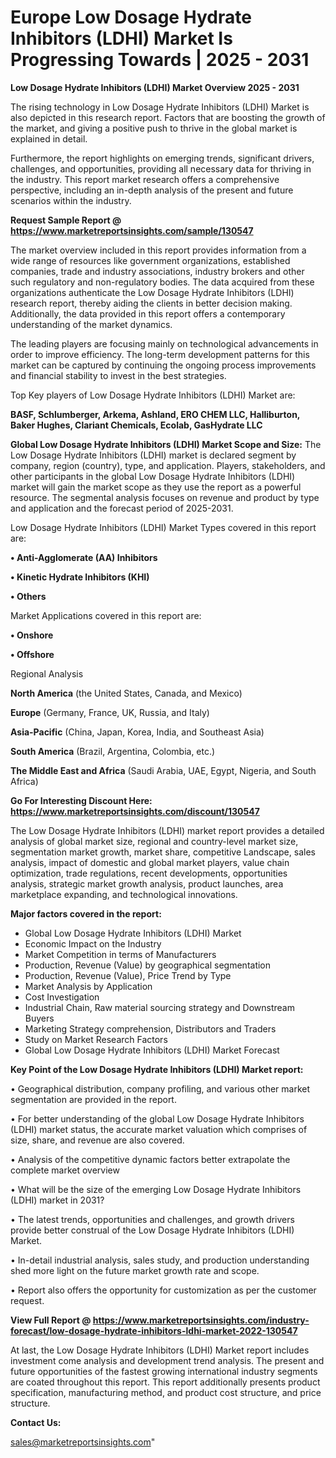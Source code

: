 # Europe Low Dosage Hydrate Inhibitors (LDHI) Market Is Progressing Towards | 2025 - 2031

<Strong> Low Dosage Hydrate Inhibitors (LDHI) Market Overview 2025 - 2031</strong>

The rising technology in Low Dosage Hydrate Inhibitors (LDHI) Market is also depicted in this research report. Factors that are boosting the growth of the market, and giving a positive push to thrive in the global market is explained in detail.

Furthermore, the report highlights on emerging trends, significant drivers, challenges, and opportunities, providing all necessary data for thriving in the industry. This report market research offers a comprehensive perspective, including an in-depth analysis of the present and future scenarios within the industry.

<strong>Request Sample Report @ <a href=https://www.marketreportsinsights.com/sample/130547>https://www.marketreportsinsights.com/sample/130547</a></strong>

The market overview included in this report provides information from a wide range of resources like government organizations, established companies, trade and industry associations, industry brokers and other such regulatory and non-regulatory bodies. The data acquired from these organizations authenticate the Low Dosage Hydrate Inhibitors (LDHI) research report, thereby aiding the clients in better decision making. Additionally, the data provided in this report offers a contemporary understanding of the market dynamics.

The leading players are focusing mainly on technological advancements in order to improve efficiency. The long-term development patterns for this market can be captured by continuing the ongoing process improvements and financial stability to invest in the best strategies.

Top Key players of Low Dosage Hydrate Inhibitors (LDHI) Market are:

<strong>BASF, Schlumberger, Arkema, Ashland, ERO CHEM LLC, Halliburton, Baker Hughes, Clariant Chemicals, Ecolab, GasHydrate LLC</strong>

<strong><b>Global Low Dosage Hydrate Inhibitors (LDHI) Market Scope and Size:</b></strong>
The Low Dosage Hydrate Inhibitors (LDHI) market is declared segment by company, region (country), type, and application. Players, stakeholders, and other participants in the global Low Dosage Hydrate Inhibitors (LDHI) market will gain the market scope as they use the report as a powerful resource. The segmental analysis focuses on revenue and product by type and application and the forecast period of 2025-2031.

Low Dosage Hydrate Inhibitors (LDHI) Market Types covered in this report are:

<strong>• Anti-Agglomerate (AA) Inhibitors

• Kinetic Hydrate Inhibitors (KHI)

• Others</strong>

Market Applications covered in this report are:

<strong>• Onshore

• Offshore</strong> 

Regional Analysis

<strong>North America</strong> (the United States, Canada, and Mexico)

<strong>Europe</strong> (Germany, France, UK, Russia, and Italy)

<strong>Asia-Pacific</strong> (China, Japan, Korea, India, and Southeast Asia)

<strong>South America</strong> (Brazil, Argentina, Colombia, etc.)

<strong>The Middle East and Africa</strong> (Saudi Arabia, UAE, Egypt, Nigeria, and South Africa)

<strong>Go For Interesting Discount Here: <a href=https://www.marketreportsinsights.com/discount/130547>https://www.marketreportsinsights.com/discount/130547</a></strong>

The Low Dosage Hydrate Inhibitors (LDHI) market report provides a detailed analysis of global market size, regional and country-level market size, segmentation market growth, market share, competitive Landscape, sales analysis, impact of domestic and global market players, value chain optimization, trade regulations, recent developments, opportunities analysis, strategic market growth analysis, product launches, area marketplace expanding, and technological innovations.

<strong><b>Major factors covered in the report:</b></strong>
<ul>
  <li>Global Low Dosage Hydrate Inhibitors (LDHI) Market </li>
  <li>Economic Impact on the Industry</li>
  <li>Market Competition in terms of Manufacturers</li>
  <li>Production, Revenue (Value) by geographical segmentation</li>
  <li>Production, Revenue (Value), Price Trend by Type</li>
  <li>Market Analysis by Application</li>
  <li>Cost Investigation</li>
  <li>Industrial Chain, Raw material sourcing strategy and Downstream Buyers</li>
  <li>Marketing Strategy comprehension, Distributors and Traders</li>
  <li>Study on Market Research Factors</li>
  <li>Global Low Dosage Hydrate Inhibitors (LDHI) Market Forecast</li>
</ul>

<strong><b>Key Point of the Low Dosage Hydrate Inhibitors (LDHI) Market report:</b></strong>

• Geographical distribution, company profiling, and various other market segmentation are provided in the report.

• For better understanding of the global Low Dosage Hydrate Inhibitors (LDHI) market status, the accurate market valuation which comprises of size, share, and revenue are also covered.

• Analysis of the competitive dynamic factors better extrapolate the complete market overview

• What will be the size of the emerging Low Dosage Hydrate Inhibitors (LDHI) market in 2031?

• The latest trends, opportunities and challenges, and growth drivers provide better construal of the Low Dosage Hydrate Inhibitors (LDHI) Market.

• In-detail industrial analysis, sales study, and production understanding shed more light on the future market growth rate and scope.

• Report also offers the opportunity for customization as per the customer request.

<strong><b>View Full Report @ <a href=https://www.marketreportsinsights.com/industry-forecast/low-dosage-hydrate-inhibitors-ldhi-market-2022-130547>https://www.marketreportsinsights.com/industry-forecast/low-dosage-hydrate-inhibitors-ldhi-market-2022-130547</a></b></strong>


At last, the Low Dosage Hydrate Inhibitors (LDHI) Market report includes investment come analysis and development trend analysis. The present and future opportunities of the fastest growing international industry segments are coated throughout this report. This report additionally presents product specification, manufacturing method, and product cost structure, and price structure.

<strong>Contact Us:</strong>

sales@marketreportsinsights.com"
